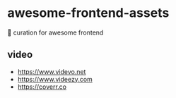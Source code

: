# awesome-frontend-assets
:beer: curation for awesome frontend

## video

- <https://www.videvo.net>
- <https://www.videezy.com>
- <https://coverr.co>
